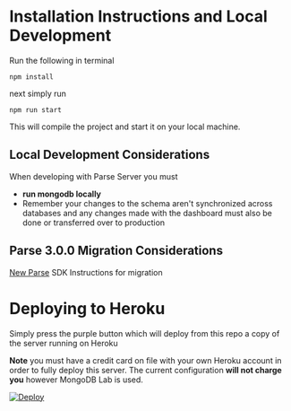# Installation Instructions and Local Development

Run the following in terminal

`npm install`

next simply run

`npm run start`

This will compile the project and start it on your local machine.

## Local Development Considerations

When developing with Parse Server you must

- **run mongodb locally**
- Remember your changes to the schema aren't synchronized across databases and any changes made with the dashboard must also be done or transferred over to production

## Parse 3.0.0 Migration Considerations

[New Parse](https://github.com/parse-community/parse-server/blob/master/3.0.0.md) SDK Instructions for migration

# Deploying to Heroku

Simply press the purple button which will deploy from this repo a copy of the server running on Heroku

**Note** you must have a credit card on file with your own Heroku account in order to fully deploy this server. The current configuration **will not charge you** however MongoDB Lab is used.

[![Deploy](https://www.herokucdn.com/deploy/button.png)](https://heroku.com/deploy)

